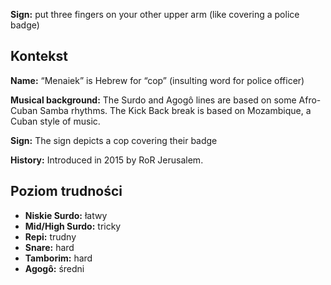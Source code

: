 **Sign:** put three fingers on your other upper arm (like covering a police
badge)

## Kontekst

**Name:** “Menaiek” is Hebrew for “cop” (insulting word for police officer)

**Musical background:** The Surdo and Agogô lines are based on some Afro-Cuban
Samba rhythms. The Kick Back break is based on Mozambique, a Cuban style of
music.

**Sign:** The sign depicts a cop covering their badge

**History:** Introduced in 2015 by RoR Jerusalem.

## Poziom trudności

* **Niskie Surdo:** łatwy
* **Mid/High Surdo:** tricky
* **Repi:** trudny
* **Snare:** hard
* **Tamborim:** hard
* **Agogô:** średni
